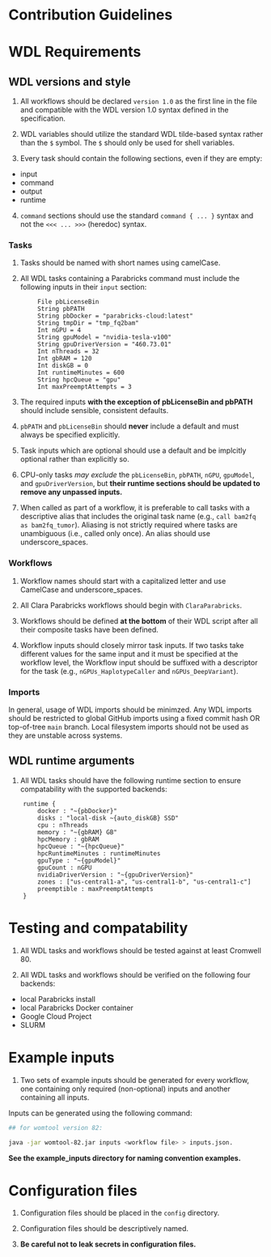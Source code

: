# Contribution Guidelines

# WDL Requirements

## WDL versions and style

1. All workflows should be declared `version 1.0` as the first line in the file and compatible
with the WDL version 1.0 syntax defined in the specification.

2. WDL variables should utilize the standard WDL tilde-based syntax rather than the `$` symbol. The
`$` should only be used for shell variables.

3. Every task should contain the following sections, even if they are empty:
  - input
  - command 
  - output 
  - runtime

4. `command` sections should use the standard `command { ... }` syntax and not the `<<< ... >>>` (heredoc) syntax.

### Tasks
1. Tasks should be named with short names using camelCase.

2. All WDL tasks containing a Parabricks command must include the following inputs in their `input` section:

```     
        File pbLicenseBin
        String pbPATH
        String pbDocker = "parabricks-cloud:latest"
        String tmpDir = "tmp_fq2bam"
        Int nGPU = 4
        String gpuModel = "nvidia-tesla-v100"
        String gpuDriverVersion = "460.73.01"
        Int nThreads = 32
        Int gbRAM = 120
        Int diskGB = 0
        Int runtimeMinutes = 600
        String hpcQueue = "gpu"
        Int maxPreemptAttempts = 3
```

3. The required inputs **with the exception of pbLicenseBin and pbPATH** should include sensible, consistent defaults. 

4. `pbPATH` and `pbLicenseBin` should **never** include a default and must always be specified explicitly.

5. Task inputs which are optional should use a default and be implcitly optional rather than explicitly so.

6. CPU-only tasks *may exclude* the `pbLicenseBin`, `pbPATH`, `nGPU`, `gpuModel`, and `gpuDriverVersion`, but
 **their runtime sections should be updated to remove any unpassed inputs.**

7. When called as part of a workflow, it is preferable to call tasks with a descriptive alias that includes the original task name (e.g., `call bam2fq as bam2fq_tumor`).
Aliasing is not strictly required where tasks are unambiguous (i.e., called only once). An alias should use underscore_spaces.

### Workflows

1. Workflow names should start with a capitalized letter and use CamelCase and underscore_spaces.

2. All Clara Parabricks workflows should begin with `ClaraParabricks`.

3. Workflows should be defined **at the bottom** of their WDL script after all their composite tasks have been defined.

4. Workflow inputs should closely mirror task inputs. If two tasks take different values for the same input and it must be specified at the workflow level,
the Workflow input should be suffixed with a descriptor for the task (e.g., `nGPUs_HaplotypeCaller` and `nGPUs_DeepVariant`).

### Imports

In general, usage of WDL imports should be minimzed. Any WDL imports should be restricted to global GitHub 
imports using a fixed commit hash OR 
top-of-tree `main` branch. Local filesystem imports should not be used as they are unstable across
systems.

## WDL runtime arguments

1. All WDL tasks should have the following runtime section to 
ensure compatability with the supported backends:

```wdl
    runtime {
        docker : "~{pbDocker}"
        disks : "local-disk ~{auto_diskGB} SSD"
        cpu : nThreads
        memory : "~{gbRAM} GB"
        hpcMemory : gbRAM
        hpcQueue : "~{hpcQueue}"
        hpcRuntimeMinutes : runtimeMinutes
        gpuType : "~{gpuModel}"
        gpuCount : nGPU
        nvidiaDriverVersion : "~{gpuDriverVersion}"
        zones : ["us-central1-a", "us-central1-b", "us-central1-c"]
        preemptible : maxPreemptAttempts
    }
```

# Testing and compatability

1. All WDL tasks and workflows should be tested against at least Cromwell 80.

2. All WDL tasks and workflows should be verified on the following four backends:
  - local Parabricks install
  - local Parabricks Docker container
  - Google Cloud Project
  - SLURM

# Example inputs

1. Two sets of example inputs should be generated for every workflow,
one containing only required (non-optional) inputs and another containing all inputs.

Inputs can be generated using the following command:

```bash
## for womtool version 82:

java -jar womtool-82.jar inputs <workflow file> > inputs.json.
```

**See the example_inputs directory for naming convention examples.**

# Configuration files

1. Configuration files should be placed in the `config` directory.

2. Configuration files should be descriptively named.

3. **Be careful not to leak secrets in configuration files.**